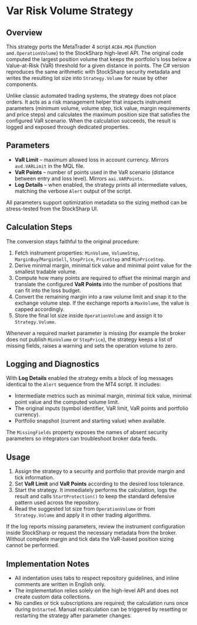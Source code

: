 # Var Risk Volume Strategy

## Overview
This strategy ports the MetaTrader 4 script `ACB4.MQ4` (function `amd.OperationVolume`) to the StockSharp high-level API. The original code computed the largest position volume that keeps the portfolio's loss below a Value-at-Risk (VaR) threshold for a given distance in points. The C# version reproduces the same arithmetic with StockSharp security metadata and writes the resulting lot size into `Strategy.Volume` for reuse by other components.

Unlike classic automated trading systems, the strategy does not place orders. It acts as a risk management helper that inspects instrument parameters (minimum volume, volume step, tick value, margin requirements and price steps) and calculates the maximum position size that satisfies the configured VaR scenario. When the calculation succeeds, the result is logged and exposed through dedicated properties.

## Parameters
- **VaR Limit** – maximum allowed loss in account currency. Mirrors `avd.VARLimit` in the MQL file.
- **VaR Points** – number of points used in the VaR scenario (distance between entry and loss level). Mirrors `aai.VARPoints`.
- **Log Details** – when enabled, the strategy prints all intermediate values, matching the verbose `Alert` output of the script.

All parameters support optimization metadata so the sizing method can be stress-tested from the StockSharp UI.

## Calculation Steps
The conversion stays faithful to the original procedure:
1. Fetch instrument properties: `MinVolume`, `VolumeStep`, `MarginBuy`/`MarginSell`, `StepPrice`, `PriceStep` and `MinPriceStep`.
2. Derive minimal margin, minimal tick value and minimal point value for the smallest tradable volume.
3. Compute how many points are required to offset the minimal margin and translate the configured **VaR Points** into the number of positions that can fit into the loss budget.
4. Convert the remaining margin into a raw volume limit and snap it to the exchange volume step. If the exchange reports a `MaxVolume`, the value is capped accordingly.
5. Store the final lot size inside `OperationVolume` and assign it to `Strategy.Volume`.

Whenever a required market parameter is missing (for example the broker does not publish `MinVolume` or `StepPrice`), the strategy keeps a list of missing fields, raises a warning and sets the operation volume to zero.

## Logging and Diagnostics
With **Log Details** enabled the strategy emits a block of log messages identical to the `Alert` sequence from the MT4 script. It includes:
- Intermediate metrics such as minimal margin, minimal tick value, minimal point value and the computed volume limit.
- The original inputs (symbol identifier, VaR limit, VaR points and portfolio currency).
- Portfolio snapshot (current and starting value) when available.

The `MissingFields` property exposes the names of absent security parameters so integrators can troubleshoot broker data feeds.

## Usage
1. Assign the strategy to a security and portfolio that provide margin and tick information.
2. Set **VaR Limit** and **VaR Points** according to the desired loss tolerance.
3. Start the strategy. It immediately performs the calculation, logs the result and calls `StartProtection()` to keep the standard defensive pattern used across the repository.
4. Read the suggested lot size from `OperationVolume` or from `Strategy.Volume` and apply it in other trading algorithms.

If the log reports missing parameters, review the instrument configuration inside StockSharp or request the necessary metadata from the broker. Without complete margin and tick data the VaR-based position sizing cannot be performed.

## Implementation Notes
- All indentation uses tabs to respect repository guidelines, and inline comments are written in English only.
- The implementation relies solely on the high-level API and does not create custom data collections.
- No candles or tick subscriptions are required; the calculation runs once during `OnStarted`. Manual recalculation can be triggered by resetting or restarting the strategy after parameter changes.
